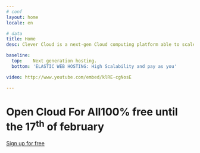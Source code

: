 ```yaml
---
# conf
layout: home
locale: en

# data
title: Home
desc: Clever Cloud is a next-gen Cloud computing platform able to scale websites and apps automatically.

baseline:
  top:    Next generation hosting.
  bottom: 'ELASTIC WEB HOSTING: High Scalability and pay as you'

video: http://www.youtube.com/embed/klRE-cgNosE

---
```

<h1 class="cc-home__jumbo__title">Open Cloud For All<span class="cc-home__jumbo__sub">100% free until the 17<SUP>th</SUP> of february</span></h1>
<div class="call-for-action">
   <a class="btn btn-primary btn-large cc-home__jumbo__btn" href="https://console.clever-cloud.com/auth/signup">Sign up for free</a>
</div>
